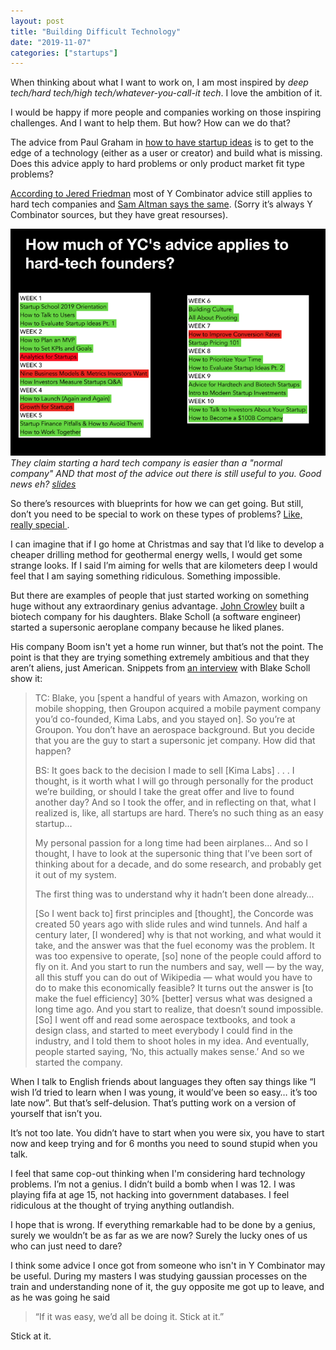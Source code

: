 ```yaml
---
layout: post
title: "Building Difficult Technology"
date: "2019-11-07"
categories: ["startups"]
---
```

When thinking about what I want to work on, I am most inspired by *deep tech/hard tech/high tech/whatever-you-call-it tech*. I love the ambition of it.  
 
I would be happy if more people and companies working on those inspiring challenges. And I want to help them. But how? How can we do that?

The advice from Paul Graham in [how to have startup ideas](http://www.paulgraham.com/startupideas.html) is to get to the edge of a technology (either as a user or creator) and build what is missing. Does this advice apply to hard problems or only product market fit type problems? 

[According to Jered Friedman](https://www.startupschool.org/videos/78) most of Y Combinator advice still applies to hard tech companies and [Sam Altman says the same](https://blog.ycombinator.com/hard-tech-startups/). (Sorry it’s always Y Combinator sources, but they have great resourses).

![Applicable YC advice](/assets/yc_applicable_advice.png)
*They claim starting a hard tech company is easier than a "normal company" AND that most of the advice out there is still useful to you. Good news eh? [slides](https://www.dropbox.com/s/ap29s2gg5ia1f4b/Jared%20Friedman%20-%20Advice%20for%20hard-tech%20and%20biotech%20founders.pdf?dl=0)*

So there’s resources with blueprints for how we can get going. But still, don’t you need to be special to work on these types of problems? [ Like, really special ](http://www.sciradioactive.com/about-me). 

I can imagine that if I go home at Christmas and say that I’d like to develop a cheaper drilling method for geothermal energy wells, I would get some strange looks. If I said I’m aiming for wells that are kilometers deep I would feel that I am saying something ridiculous. Something impossible.

But there are examples of people that just started working on something huge without any extraordinary genius advantage. [John Crowley](https://en.wikipedia.org/wiki/John_Crowley_(biotech_executive)) built a biotech company for his daughters. Blake Scholl (a software engineer) started a supersonic aeroplane company because he liked planes.

His company Boom isn't yet a home run winner, but that’s not the point. The point is that they are trying something extremely ambitious and that they aren’t aliens, just American. Snippets from [an interview](https://techcrunch.com/2019/05/22/boom-wants-to-build-a-supersonic-jet-for-mainstream-passengers-heres-its-game-plan/) with Blake Scholl show it:

>TC: Blake, you [spent a handful of years with Amazon, working on mobile shopping, then Groupon acquired a mobile payment company you’d co-founded, Kima Labs, and you stayed on]. So you’re at Groupon. You don’t have an aerospace background. But you decide that you are the guy to start a supersonic jet company. How did that happen?
>
>BS: It goes back to the decision I made to sell [Kima Labs] . . . I thought, is it worth what I will go through personally for the product we’re building, or should I take the great offer and live to found another day? And so I took the offer, and in reflecting on that, what I realized is, like, all startups are hard. There’s no such thing as an easy startup… 
>
>My personal passion for a long time had been airplanes… And so I thought, I have to look at the supersonic thing that I’ve been sort of thinking about for a decade, and do some research, and probably get it out of my system.
>
>The first thing was to understand why it hadn’t been done already… 
>
>[So I went back to] first principles and [thought], the Concorde was created 50 years ago with slide rules and wind tunnels. And half a century later, [I wondered] why is that not working, and what would it take, and the answer was that the fuel economy was the problem. It was too expensive to operate, [so] none of the people could afford to fly on it. And you start to run the numbers and say, well — by the way, all this stuff you can do out of Wikipedia — what would you have to do to make this economically feasible? It turns out the answer is [to make the fuel efficiency] 30% [better] versus what was designed a long time ago. And you start to realize, that doesn’t sound impossible. [So] I went off and read some aerospace textbooks, and took a design class, and started to meet everybody I could find in the industry, and I told them to shoot holes in my idea. And eventually, people started saying, ‘No, this actually makes sense.’ And so we started the company.

When I talk to English friends about languages they often say things like “I wish I’d tried to learn when I was young, it would’ve been so easy… it’s too late now”. But that’s self-delusion. That’s putting work on a version of yourself that isn’t you.
 
It’s not too late. You didn’t have to start when you were six, you have to start now and keep trying and for 6 months you need to sound stupid when you talk.

I feel that same cop-out thinking when I'm considering hard technology problems. I’m not a genius. I didn’t build a bomb when I was 12. I was playing fifa at age 15, not hacking into government databases. I feel ridiculous at the thought of trying anything outlandish.

I hope that is wrong. If everything remarkable had to be done by a genius, surely we wouldn’t be as far as we are now? Surely the lucky ones of us who can just need to dare?

I think some advice I once got from someone who isn't in Y Combinator may be useful. During my masters I was studying gaussian processes on the train and understanding none of it, the guy opposite me got up to leave, and as he was going he said 

>“If it was easy, we’d all be doing it. Stick at it.” 

Stick at it.
